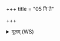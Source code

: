 +++
title = "05 नि ते"

+++
<details><summary>मूलम् (WS)</summary>

नि ते शत्रून् दहति देवो अग्निर्निररातिममतिं यातुधानान् ।  
आ याहि शत्रून् दुरितापघ्नञ्छतान्नो यक्ष्मेभ्यः परि पाहि जङ्गिड॥ ५ ॥  
अकर्माग्निमधिपामस्य देवमन्वारप्सि सहसा दैव्येन ।  
सहस्वान्नः सहसा पातु जङ्गिडो यथा जयेम पृतनाज्येषु ॥ ६ ॥
</details>